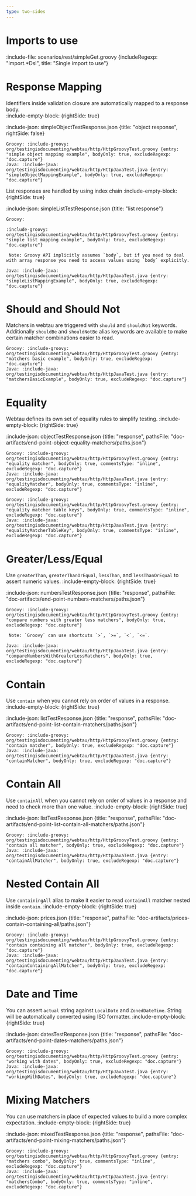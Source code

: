 ```yaml
---
type: two-sides
---
```


# Imports to use

:include-file: scenarios/rest/simpleGet.groovy {includeRegexp: "import.*Dsl", title: "Single import to use"}
 
# Response Mapping

Identifiers inside validation closure are automatically mapped to a response body.  
:include-empty-block: {rightSide: true}

:include-json: simpleObjectTestResponse.json {title: "object response", rightSide: false}

```tabs {rightSide: true}
Groovy: :include-groovy: org/testingisdocumenting/webtau/http/HttpGroovyTest.groovy {entry: "simple object mapping example", bodyOnly: true, excludeRegexp: "doc.capture"}
Java: :include-java: org/testingisdocumenting/webtau/http/HttpJavaTest.java {entry: "simpleObjectMappingExample", bodyOnly: true, excludeRegexp: "doc.capture"}
```

List responses are handled by using index chain
:include-empty-block: {rightSide: true}

:include-json: simpleListTestResponse.json {title: "list response"}

```tabs {rightSide: true}
Groovy: 

:include-groovy: org/testingisdocumenting/webtau/http/HttpGroovyTest.groovy {entry: "simple list mapping example", bodyOnly: true, excludeRegexp: "doc.capture"}

 Note: Groovy API implicitly assumes `body`, but if you need to deal with array response you need to access values using `body` explicitly.

Java: :include-java: org/testingisdocumenting/webtau/http/HttpJavaTest.java {entry: "simpleListMappingExample", bodyOnly: true, excludeRegexp: "doc.capture"}
```

# Should and Should Not

Matchers in webtau are triggered with `should` and `shouldNot` keywords.
Additionally `shouldBe` and `shouldNotBe` alias keywords are available to make certain matcher combinations easier to read.

```tabs {rightSide: true}
Groovy: :include-groovy: org/testingisdocumenting/webtau/http/HttpGroovyTest.groovy {entry: "matchers basic example", bodyOnly: true, excludeRegexp: "doc.capture"}
Java: :include-java: org/testingisdocumenting/webtau/http/HttpJavaTest.java {entry: "matchersBasicExample", bodyOnly: true, excludeRegexp: "doc.capture"}
```

# Equality

Webtau defines its own set of equality rules to simplify testing. 
:include-empty-block: {rightSide: true}
 
:include-json: objectTestResponse.json {title: "response", pathsFile: "doc-artifacts/end-point-object-equality-matchers/paths.json"}

```tabs {rightSide: true}
Groovy: :include-groovy: org/testingisdocumenting/webtau/http/HttpGroovyTest.groovy {entry: "equality matcher", bodyOnly: true, commentsType: "inline", excludeRegexp: "doc.capture"}
Java: :include-java: org/testingisdocumenting/webtau/http/HttpJavaTest.java {entry: "equalityMatcher", bodyOnly: true, commentsType: "inline", excludeRegexp: "doc.capture"}
```

```tabs {rightSide: true}
Groovy: :include-groovy: org/testingisdocumenting/webtau/http/HttpGroovyTest.groovy {entry: "equality matcher table keys", bodyOnly: true, commentsType: "inline", excludeRegexp: "doc.capture"}
Java: :include-java: org/testingisdocumenting/webtau/http/HttpJavaTest.java {entry: "equalityMatcherTableKey", bodyOnly: true, commentsType: "inline", excludeRegexp: "doc.capture"}
```


# Greater/Less/Equal

Use `greaterThan`, `greaterThanOrEqual`, `lessThan`, and `lessThanOrEqual` to assert numeric values. 
:include-empty-block: {rightSide: true}

:include-json: numbersTestResponse.json {title: "response", pathsFile: "doc-artifacts/end-point-numbers-matchers/paths.json"}

```tabs {rightSide: true}
Groovy: :include-groovy: org/testingisdocumenting/webtau/http/HttpGroovyTest.groovy {entry: "compare numbers with greater less matchers", bodyOnly: true, excludeRegexp: "doc.capture"}
 
 Note: `Groovy` can use shortcuts `>`, `>=`, `<`, `<=`.

Java: :include-java: org/testingisdocumenting/webtau/http/HttpJavaTest.java {entry: "compareNumbersWithGreaterLessMatchers", bodyOnly: true, excludeRegexp: "doc.capture"}
```

# Contain

Use `contain` when you cannot rely on order of values in a response. 
:include-empty-block: {rightSide: true}

:include-json: listTestResponse.json {title: "response", pathsFile: "doc-artifacts/end-point-list-contain-matchers/paths.json"}

```tabs {rightSide: true}
Groovy: :include-groovy: org/testingisdocumenting/webtau/http/HttpGroovyTest.groovy {entry: "contain matcher", bodyOnly: true, excludeRegexp: "doc.capture"}
Java: :include-java: org/testingisdocumenting/webtau/http/HttpJavaTest.java {entry: "containMatcher", bodyOnly: true, excludeRegexp: "doc.capture"}
```

# Contain All

Use `containAll` when you cannot rely on order of values in a response and need to check more than one value. 
:include-empty-block: {rightSide: true}

:include-json: listTestResponse.json {title: "response", pathsFile: "doc-artifacts/end-point-list-contain-all-matchers/paths.json"}

```tabs {rightSide: true}
Groovy: :include-groovy: org/testingisdocumenting/webtau/http/HttpGroovyTest.groovy {entry: "contain all matcher", bodyOnly: true, excludeRegexp: "doc.capture"}
Java: :include-java: org/testingisdocumenting/webtau/http/HttpJavaTest.java {entry: "containAllMatcher", bodyOnly: true, excludeRegexp: "doc.capture"}
```

# Nested Contain All

Use `containingAll` alias to make it easier to read `containAll` matcher nested inside `contain`.
:include-empty-block: {rightSide: true}

:include-json: prices.json {title: "response", pathsFile: "doc-artifacts/prices-contain-containing-all/paths.json"}

```tabs {rightSide: true}
Groovy: :include-groovy: org/testingisdocumenting/webtau/http/HttpGroovyTest.groovy {entry: "contain containing all matcher", bodyOnly: true, excludeRegexp: "doc.capture"}
Java: :include-java: org/testingisdocumenting/webtau/http/HttpJavaTest.java {entry: "containContainingAllMatcher", bodyOnly: true, excludeRegexp: "doc.capture"}
```

# Date and Time

You can assert `actual` string against `LocalDate` and `ZonedDateTime`. String will be automatically converted 
using ISO formatter.
:include-empty-block: {rightSide: true}

:include-json: datesTestResponse.json {title: "response", pathsFile: "doc-artifacts/end-point-dates-matchers/paths.json"}

```tabs {rightSide: true}
Groovy: :include-groovy: org/testingisdocumenting/webtau/http/HttpGroovyTest.groovy {entry: "working with dates", bodyOnly: true, excludeRegexp: "doc.capture"}
Java: :include-java: org/testingisdocumenting/webtau/http/HttpJavaTest.java {entry: "workingWithDates", bodyOnly: true, excludeRegexp: "doc.capture"}
```

# Mixing Matchers

You can use matchers in place of expected values to build a more complex expectation. 
:include-empty-block: {rightSide: true}

:include-json: mixedTestResponse.json {title: "response", pathsFile: "doc-artifacts/end-point-mixing-matchers/paths.json"}

```tabs {rightSide: true}
Groovy: :include-groovy: org/testingisdocumenting/webtau/http/HttpGroovyTest.groovy {entry: "matchers combo", bodyOnly: true, commentsType: "inline", excludeRegexp: "doc.capture"}
Java: :include-java: org/testingisdocumenting/webtau/http/HttpJavaTest.java {entry: "matchersCombo", bodyOnly: true, commentsType: "inline", excludeRegexp: "doc.capture"}
```
